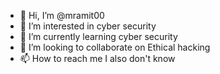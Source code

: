 - 👋 Hi, I’m @mramit00
- 👀 I’m interested in cyber security 
- 🌱 I’m currently learning cyber security 
- 💞️ I’m looking to collaborate on Ethical hacking 
- 📫 How to reach me I also don't know 

<!---
mramit00/mramit00 is a ✨ special ✨ repository because its `README.md` (this file) appears on your GitHub profile.
You can click the Preview link to take a look at your changes.
--->
